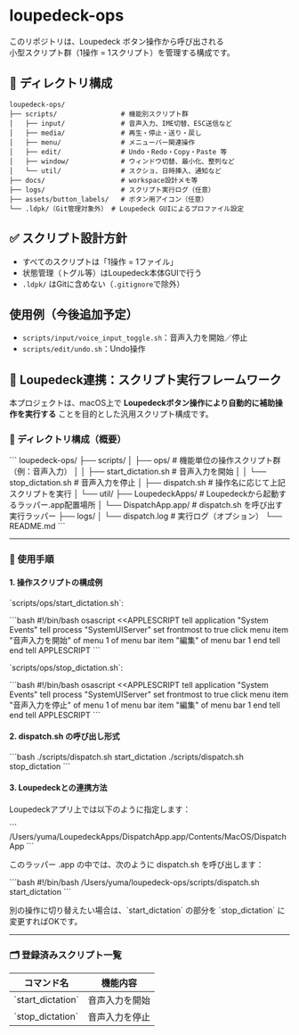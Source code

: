 # loupedeck-ops

このリポジトリは、Loupedeck ボタン操作から呼び出される  
小型スクリプト群（1操作 = 1スクリプト）を管理する構成です。

## 📁 ディレクトリ構成

```
loupedeck-ops/
├── scripts/                # 機能別スクリプト群
│   ├── input/              # 音声入力、IME切替、ESC送信など
│   ├── media/              # 再生・停止・送り・戻し
│   ├── menu/               # メニューバー関連操作
│   ├── edit/               # Undo・Redo・Copy・Paste 等
│   ├── window/             # ウィンドウ切替、最小化、整列など
│   └── util/               # スクショ、日時挿入、通知など
├── docs/                   # workspace設計メモ等
├── logs/                   # スクリプト実行ログ（任意）
├── assets/button_labels/   # ボタン用アイコン（任意）
└── .ldpk/（Git管理対象外） # Loupedeck GUIによるプロファイル設定
```

## ✅ スクリプト設計方針

- すべてのスクリプトは「1操作 = 1ファイル」
- 状態管理（トグル等）はLoupedeck本体GUIで行う
- `.ldpk/` はGitに含めない（`.gitignore`で除外）

## 使用例（今後追加予定）

- `scripts/input/voice_input_toggle.sh`：音声入力を開始／停止
- `scripts/edit/undo.sh`：Undo操作

## 🧭 Loupedeck連携：スクリプト実行フレームワーク

本プロジェクトは、macOS上で **Loupedeckボタン操作により自動的に補助操作を実行する** ことを目的とした汎用スクリプト構成です。

### 📁 ディレクトリ構成（概要）

\`\`\`
loupedeck-ops/
├── scripts/
│   ├── ops/                            # 機能単位の操作スクリプト群（例：音声入力）
│   │   ├── start_dictation.sh         # 音声入力を開始
│   │   └── stop_dictation.sh          # 音声入力を停止
│   ├── dispatch.sh                    # 操作名に応じて上記スクリプトを実行
│   └── util/
├── LoupedeckApps/                     # Loupedeckから起動するラッパー.app配置場所
│   └── DispatchApp.app/              # dispatch.sh を呼び出す実行ラッパー
├── logs/
│   └── dispatch.log                   # 実行ログ（オプション）
└── README.md
\`\`\`

---

### 🚀 使用手順

#### 1. 操作スクリプトの構成例

\`scripts/ops/start_dictation.sh\`:

\`\`\`bash
#!/bin/bash
osascript <<APPLESCRIPT
tell application "System Events"
	tell process "SystemUIServer"
		set frontmost to true
		click menu item "音声入力を開始" of menu 1 of menu bar item "編集" of menu bar 1
	end tell
end tell
APPLESCRIPT
\`\`\`

\`scripts/ops/stop_dictation.sh\`:

\`\`\`bash
#!/bin/bash
osascript <<APPLESCRIPT
tell application "System Events"
	tell process "SystemUIServer"
		set frontmost to true
		click menu item "音声入力を停止" of menu 1 of menu bar item "編集" of menu bar 1
	end tell
end tell
APPLESCRIPT
\`\`\`

#### 2. dispatch.sh の呼び出し形式

\`\`\`bash
./scripts/dispatch.sh start_dictation
./scripts/dispatch.sh stop_dictation
\`\`\`

#### 3. Loupedeckとの連携方法

Loupedeckアプリ上では以下のように指定します：

\`\`\`
/Users/yuma/LoupedeckApps/DispatchApp.app/Contents/MacOS/DispatchApp
\`\`\`

このラッパー .app の中では、次のように dispatch.sh を呼び出します：

\`\`\`bash
#!/bin/bash
/Users/yuma/loupedeck-ops/scripts/dispatch.sh start_dictation
\`\`\`

別の操作に切り替えたい場合は、\`start_dictation\` の部分を \`stop_dictation\` に変更すればOKです。

---

### 🗂 登録済みスクリプト一覧

| コマンド名           | 機能内容             |
|----------------------|----------------------|
| \`start_dictation\`    | 音声入力を開始       |
| \`stop_dictation\`     | 音声入力を停止       |
